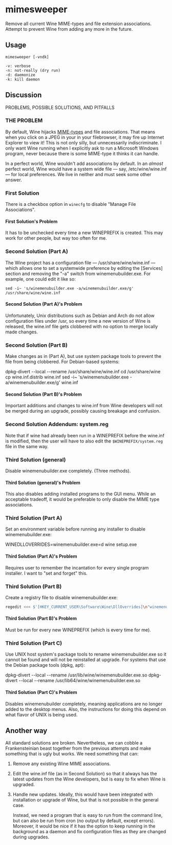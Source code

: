 # mimesweeper

Remove all current Wine MIME-types and file extension associations.
Attempt to prevent Wine from adding any more in the future.

## Usage

    mimesweeper [-vndk]

    -v: verbose
    -n: not-really (dry run)
    -d: daemonize
    -k: kill daemon

## Discussion

PROBLEMS, POSSIBLE SOLUTIONS, AND PITFALLS

### THE PROBLEM

By default, Wine hijacks
[MIME-types](https://en.wikipedia.org/wiki/MIME) and file
associations. That means when you click on a JPEG in your in your
filebrowser, it may fire up Internet Explorer to view it! This is not
only silly, but unnecessarily indiscriminate. I only want Wine
running when I explicitly ask to run a Microsoft Windows program,
never because there is some MIME-type it thinks it can handle.

In a perfect world, Wine wouldn't add associations by default. In an
_almost_ perfect world, Wine would have a system wide file —
say, /etc/wine/wine.inf — for local preferences. We live in neither and
must seek some other answer.

### First Solution
There is a checkbox option in `winecfg` to disable "Manage File
Associations".

#### First Solution's Problem

It has to be unchecked every time a new WINEPREFIX is created. This may work for other people, but way too often for me.

### Second Solution (Part A)

The Wine project has a configuration file — /usr/share/wine/wine.inf —
which allows one to set a systemwide preference by editing the
[Services] section and removing the "-a" switch from
winemenubuilder.exe. For example, one could edit it like so:

    sed -i~ 's/winemenubuilder.exe -a/winemenubuilder.exe/g'  /usr/share/wine/wine.inf

#### Second Solution (Part A)'s Problem

Unfortunately, Unix distributions such as Debian and Arch do not allow
configuration files under /usr, so every time a new version of Wine is
released, the wine.inf file gets clobbered with no option to merge
locally made changes.

### Second Solution (Part B)

Make changes as in (Part A), but use system package tools to prevent the
file from being clobbered. For Debian-based systems:

  dpkg-divert  --local  --rename  /usr/share/wine/wine.inf 
  cd /usr/share/wine
  cp  wine.inf.distrib  wine.inf 
  sed -i~ 's/winemenubuilder.exe -a/winemenubuilder.exe/g'  wine.inf

#### Second Solution (Part B)'s Problem

Important additions and changes to wine.inf from Wine developers will
not be merged during an upgrade, possibly causing breakage and
confusion.

### Second Solution Addendum: system.reg

Note that if wine had already been run in a WINEPREFIX before the
wine.inf is modified, then the user will have to also edit the
`$WINEPREFIX/system.reg` file in the same way.

### Third Solution (general)

Disable winemenubuilder.exe completely. (Three methods).

#### Third Solution (general)'s Problem

This also disables adding installed programs to the GUI menu. While an
acceptable tradeoff, it would be preferable to only disable the MIME
type associations.

### Third Solution (Part A)

Set an environment variable before running any installer to disable
winemenubuilder.exe:

  WINEDLLOVERRIDES=winemenubuilder.exe=d wine setup.exe

#### Third Solution (Part A)'s Problem

Requires user to remember the incantation for every single program
installer. I want to "set and forget" this.


### Third Solution (Part B)

Create a registry file to disable winemenubuilder.exe:

```bash
regedit <<< $'[HKEY_CURRENT_USER\Software\Wine\DllOverrides]\n"winemenubuilder.exe"=""\n'
```

#### Third Solution (Part B)'s Problem

Must be run for every new WINEPREFIX (which is every time for me).

### Third Solution (Part C)

Use UNIX host system's package tools to rename winemenubuilder.exe so
it cannot be found and will not be reinstalled at upgrade. For systems
that use the Debian package tools (dpkg, apt):

  dpkg-divert --local --rename /usr/lib/wine/winemenubuilder.exe.so
  dpkg-divert --local --rename /usr/lib64/wine/winemenubuilder.exe.so

#### Third Solution (Part C)'s Problem

Disables winemenubuilder completely, meaning applications are no
longer added to the desktop menus. Also, the instructions for doing
this depend on what flavor of UNIX is being used.

## Another way

All standard solutions are broken. Nevertheless, we can cobble a
Frankensteinian beast together from the previous attempts and make
something that is ugly but works. We need something that can:

1. Remove any existing Wine MIME associations.

1. Edit the wine.inf file (as in Second Solution) so that it always
   has the latest updates from the Wine developers, but is easy to
   fix when Wine is upgraded.

1. Handle new updates. Ideally, this would have been integrated with
   installation or upgrade of Wine, but that is not possible in the
   general case.

   Instead, we need a program that is easy to run from the command
   line, but can also be run from cron (no output by default, except
   errors). Moreover, it would be nice if it has the option to keep
   running in the background as a daemon and fix configuration files
   as they are changed during upgrades.
